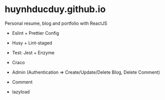 # huynhducduy.github.io

Personal resume, blog and portfolio with ReactJS

-   Eslint + Prettier Config
-   Husy + Lint-staged
-   Test: Jest + Enzyme
-   Craco

-   Admin (Authentication => Create/Update/Delete Blog, Delete Comment)
-   Comment
-   lazyload
